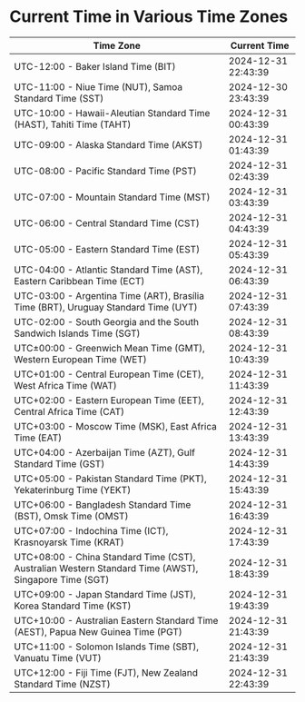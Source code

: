 # Current Time in Various Time Zones

| Time Zone | Current Time |
|-----------|--------------|
| UTC-12:00 - Baker Island Time (BIT) | 2024-12-31 22:43:39 |
| UTC-11:00 - Niue Time (NUT), Samoa Standard Time (SST) | 2024-12-30 23:43:39 |
| UTC-10:00 - Hawaii-Aleutian Standard Time (HAST), Tahiti Time (TAHT) | 2024-12-31 00:43:39 |
| UTC-09:00 - Alaska Standard Time (AKST) | 2024-12-31 01:43:39 |
| UTC-08:00 - Pacific Standard Time (PST) | 2024-12-31 02:43:39 |
| UTC-07:00 - Mountain Standard Time (MST) | 2024-12-31 03:43:39 |
| UTC-06:00 - Central Standard Time (CST) | 2024-12-31 04:43:39 |
| UTC-05:00 - Eastern Standard Time (EST) | 2024-12-31 05:43:39 |
| UTC-04:00 - Atlantic Standard Time (AST), Eastern Caribbean Time (ECT) | 2024-12-31 06:43:39 |
| UTC-03:00 - Argentina Time (ART), Brasília Time (BRT), Uruguay Standard Time (UYT) | 2024-12-31 07:43:39 |
| UTC-02:00 - South Georgia and the South Sandwich Islands Time (SGT) | 2024-12-31 08:43:39 |
| UTC±00:00 - Greenwich Mean Time (GMT), Western European Time (WET) | 2024-12-31 10:43:39 |
| UTC+01:00 - Central European Time (CET), West Africa Time (WAT) | 2024-12-31 11:43:39 |
| UTC+02:00 - Eastern European Time (EET), Central Africa Time (CAT) | 2024-12-31 12:43:39 |
| UTC+03:00 - Moscow Time (MSK), East Africa Time (EAT) | 2024-12-31 13:43:39 |
| UTC+04:00 - Azerbaijan Time (AZT), Gulf Standard Time (GST) | 2024-12-31 14:43:39 |
| UTC+05:00 - Pakistan Standard Time (PKT), Yekaterinburg Time (YEKT) | 2024-12-31 15:43:39 |
| UTC+06:00 - Bangladesh Standard Time (BST), Omsk Time (OMST) | 2024-12-31 16:43:39 |
| UTC+07:00 - Indochina Time (ICT), Krasnoyarsk Time (KRAT) | 2024-12-31 17:43:39 |
| UTC+08:00 - China Standard Time (CST), Australian Western Standard Time (AWST), Singapore Time (SGT) | 2024-12-31 18:43:39 |
| UTC+09:00 - Japan Standard Time (JST), Korea Standard Time (KST) | 2024-12-31 19:43:39 |
| UTC+10:00 - Australian Eastern Standard Time (AEST), Papua New Guinea Time (PGT) | 2024-12-31 21:43:39 |
| UTC+11:00 - Solomon Islands Time (SBT), Vanuatu Time (VUT) | 2024-12-31 21:43:39 |
| UTC+12:00 - Fiji Time (FJT), New Zealand Standard Time (NZST) | 2024-12-31 22:43:39 |
